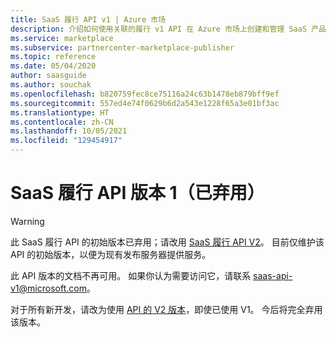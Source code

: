 ```yaml
---
title: SaaS 履行 API v1 | Azure 市场
description: 介绍如何使用关联的履行 v1 API 在 Azure 市场上创建和管理 SaaS 产品/服务。
ms.service: marketplace
ms.subservice: partnercenter-marketplace-publisher
ms.topic: reference
ms.date: 05/04/2020
author: saasguide
ms.author: souchak
ms.openlocfilehash: b820759fec8ce75116a24c63b1478eb879bff9ef
ms.sourcegitcommit: 557ed4e74f0629b6d2a543e1228f65a3e01bf3ac
ms.translationtype: HT
ms.contentlocale: zh-CN
ms.lasthandoff: 10/05/2021
ms.locfileid: "129454917"
---
```

# <a name="saas-fulfillment-apis-version-1-deprecated"></a>SaaS 履行 API 版本 1（已弃用）

> [!WARNING]
> 此 SaaS 履行 API 的初始版本已弃用；请改用 [SaaS 履行 API V2](./pc-saas-fulfillment-api-v2.md)。  目前仅维护该 API 的初始版本，以便为现有发布服务器提供服务。 

此 API 版本的文档不再可用。 如果你认为需要访问它，请联系 saas-api-v1@microsoft.com。

对于所有新开发，请改为使用 [API 的 V2 版本](./pc-saas-fulfillment-api-v2.md)，即使已使用 V1。 今后将完全弃用该版本。


